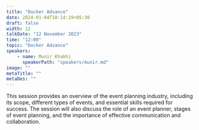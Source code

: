 ```yaml
---
title: "Docker Advance"
date: 2024-01-04T18:14:19+05:30
draft: false
width: 12
talkDate: "12 November 2023"
time: "12:00"
topic: "Docker Advance"
speakers:
    - name: Munir Khakhi
      speakerPath: "speakers/munir.md"
image: ""
metaTitle: ""
metaDes: ""
---
```


This session provides an overview of the event planning industry, including   its scope, different types of events, and essential skills required for success. The session will also discuss the role of an event planner, stages of event planning, and the importance of effective communication and collaboration.
